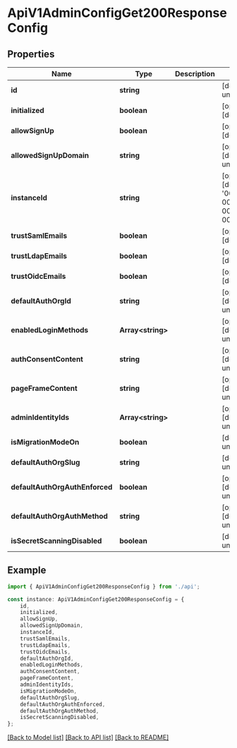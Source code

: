 # ApiV1AdminConfigGet200ResponseConfig


## Properties

Name | Type | Description | Notes
------------ | ------------- | ------------- | -------------
**id** | **string** |  | [default to undefined]
**initialized** | **boolean** |  | [optional] [default to false]
**allowSignUp** | **boolean** |  | [optional] [default to true]
**allowedSignUpDomain** | **string** |  | [optional] [default to undefined]
**instanceId** | **string** |  | [optional] [default to '00000000-0000-0000-0000-000000000000']
**trustSamlEmails** | **boolean** |  | [optional] [default to false]
**trustLdapEmails** | **boolean** |  | [optional] [default to false]
**trustOidcEmails** | **boolean** |  | [optional] [default to false]
**defaultAuthOrgId** | **string** |  | [optional] [default to undefined]
**enabledLoginMethods** | **Array&lt;string&gt;** |  | [optional] [default to undefined]
**authConsentContent** | **string** |  | [optional] [default to undefined]
**pageFrameContent** | **string** |  | [optional] [default to undefined]
**adminIdentityIds** | **Array&lt;string&gt;** |  | [optional] [default to undefined]
**isMigrationModeOn** | **boolean** |  | [default to undefined]
**defaultAuthOrgSlug** | **string** |  | [default to undefined]
**defaultAuthOrgAuthEnforced** | **boolean** |  | [optional] [default to undefined]
**defaultAuthOrgAuthMethod** | **string** |  | [optional] [default to undefined]
**isSecretScanningDisabled** | **boolean** |  | [default to undefined]

## Example

```typescript
import { ApiV1AdminConfigGet200ResponseConfig } from './api';

const instance: ApiV1AdminConfigGet200ResponseConfig = {
    id,
    initialized,
    allowSignUp,
    allowedSignUpDomain,
    instanceId,
    trustSamlEmails,
    trustLdapEmails,
    trustOidcEmails,
    defaultAuthOrgId,
    enabledLoginMethods,
    authConsentContent,
    pageFrameContent,
    adminIdentityIds,
    isMigrationModeOn,
    defaultAuthOrgSlug,
    defaultAuthOrgAuthEnforced,
    defaultAuthOrgAuthMethod,
    isSecretScanningDisabled,
};
```

[[Back to Model list]](../README.md#documentation-for-models) [[Back to API list]](../README.md#documentation-for-api-endpoints) [[Back to README]](../README.md)
